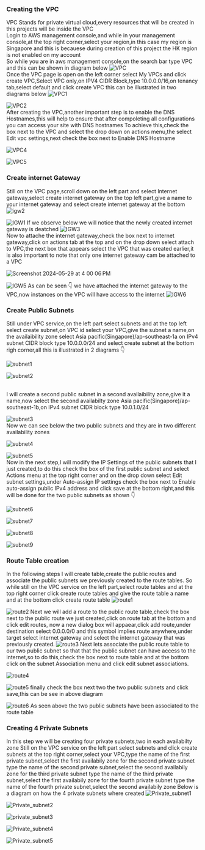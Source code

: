### Creating the VPC
VPC Stands for private virtual cloud,every resources that will be created in this projects will be inside the VPC
<br>
Login to AWS management console,and while in your management console,at the top right corner,select your region,in this case my region is Singapore and this is becauese during  creation of this project 
the HK region is not enabled on my account
<br>
So while you are in aws management console,on the search  bar type VPC and this can be shown in diagram below
![VPC](https://github.com/AdventureLouis/Host-a-wordpress-website-in-AWS/assets/161846069/b944b405-59fe-4c23-b8eb-f5d76bda5877)
<br>
Once the VPC page is open on the left corner select My VPCs and click create VPC,Select VPC only,on IPV4 CIDR Block,type 10.0.0.0/16,on tenancy tab,select default and click create VPC
this can be illustrated in two diagrams below
![VPC1](https://github.com/AdventureLouis/Host-a-wordpress-website-in-AWS/assets/161846069/37297fe5-5c8d-46e0-bdec-61b142217d47)

![VPC2](https://github.com/AdventureLouis/Host-a-wordpress-website-in-AWS/assets/161846069/84e6634d-a2a1-49df-96eb-cade8c2eb8c7)
<br>
After creating the VPC,another important step is to enable the DNS Hostnames,this will help to ensure that after compoleting all configurations you can access your site with DNS hostnames
To achieve this,check the box next to the VPC and select the drop down on actions menu,the select Edit vpc settings,next check the box next to Enable DNS Hostname

![VPC4](https://github.com/AdventureLouis/Host-a-wordpress-website-in-AWS/assets/161846069/81adabb1-23b8-4f47-b90e-99432437ebd4)

![VPC5](https://github.com/AdventureLouis/Host-a-wordpress-website-in-AWS/assets/161846069/1364d718-2617-40a2-b65e-9b0926323347)

### Create internet Gateway
Still on the VPC page,scroll down on the left part and select Internet gateway,select create internet gateway on the top left part,give a name to your internet gateway and select create internet gateway at the bottom
<br>
![igw2](https://github.com/AdventureLouis/Host-a-wordpress-website-in-AWS/assets/161846069/e4406199-7ee4-401a-8a92-a64746286609)

![IGW1](https://github.com/AdventureLouis/Host-a-wordpress-website-in-AWS/assets/161846069/4627c6c7-bbdb-4194-9b5f-d5f539b728d7)
If we observe below we will notice that the newly created internet gateway is deatched
![IGW3](https://github.com/AdventureLouis/Host-a-wordpress-website-in-AWS/assets/161846069/9172b8e8-0ef7-42ef-9c71-eca480178c4f)
<BR>
Now to attache the internet gateway,check the box next to internet gateway,click on actions tab at the top and on the drop down select attach to VPC,the next box that appears select the VPC that was created earlier,it is also important to note that only one internet gateway cam be attached to a VPC

![Screenshot 2024-05-29 at 4 00 06 PM](https://github.com/AdventureLouis/Host-a-wordpress-website-in-AWS/assets/161846069/a9004a55-5cf2-4d95-b26b-42a0f2603cc4)

![IGW5](https://github.com/AdventureLouis/Host-a-wordpress-website-in-AWS/assets/161846069/1ed250ca-aa38-4cdd-8059-5b5722ecafbc)
As can be seen 👇 we have attached the internet gateway to the VPC,now instances on the VPC will have access to the internet
![IGW6](https://github.com/AdventureLouis/Host-a-wordpress-website-in-AWS/assets/161846069/cf627904-ebe7-4ae8-bd4d-578e82d3f819)


### Create Public Subnets
Still under VPC service,on the left part select subnets and at the top left select create subnet,on VPC id select your VPC,give the subnet a name,on the availaibility zone select Asia pacific(Singapore)/ap-southeast-1a on IPv4 subnet CIDR block type 10.0.0.0/24 and select create subnet at the bottom righ corner,all this is illustrated in 2 diagrams 👇 

![subnet1](https://github.com/AdventureLouis/Host-a-wordpress-website-in-AWS/assets/161846069/f5d80519-6628-42f9-8ba2-329151d22ee4)

![subnet2](https://github.com/AdventureLouis/Host-a-wordpress-website-in-AWS/assets/161846069/796014e1-f1c7-4956-8935-d9d68d0cfe6e)

<br>
I will create a second public subnet in a second availaibility zone,give it a name,now select the second availabilty zone Asia pacific(Singapore)/ap-southeast-1b,on IPv4 subnet CIDR block type 10.0.1.0/24

![subnet3](https://github.com/AdventureLouis/Host-a-wordpress-website-in-AWS/assets/161846069/9c465b80-ec3f-41dc-b84c-13cac667fc9f)
<br>
Now we can see below the two public subnets and they are in two different availability zones

![subnet4](https://github.com/AdventureLouis/Host-a-wordpress-website-in-AWS/assets/161846069/1c47c71d-f5dd-4ecb-8cbb-f418ad9d53d5)

![subnet5](https://github.com/AdventureLouis/Host-a-wordpress-website-in-AWS/assets/161846069/eb706ceb-7e21-4580-b07b-65e8864943e1)
<br>
Now in the next step,I will modify the IP Settings of the public subnets that I just created,to do this check the box of the first public subnet and select Actions menu at the top right corner and on the drop down select Edit subnet settings,under Auto-assign IP settings check the box next to Enable auto-assign public IPv4 address and click save at the bottom right,and this will be done for the two public subnets as shown 👇 

![subnet6](https://github.com/AdventureLouis/Host-a-wordpress-website-in-AWS/assets/161846069/225e51f0-6300-4c0c-95c8-2497a38647a1)

![subnet7](https://github.com/AdventureLouis/Host-a-wordpress-website-in-AWS/assets/161846069/7ec9453c-fb07-4bbd-9e54-942f0d9041e1)

![subnet8](https://github.com/AdventureLouis/Host-a-wordpress-website-in-AWS/assets/161846069/af0d7f22-192c-4f48-9c60-4a3474621715)

![subnet9](https://github.com/AdventureLouis/Host-a-wordpress-website-in-AWS/assets/161846069/04c1a665-4a74-4f7c-a394-c187ce7da705)

### Route Table creation
In the following steps I will create table,create the public routes and associate the public subnets we previously created to the route tables.
So while still on the VPC service on the left part,select route tables and at the top right corner click create route tables and give the route table a name and at the bottom click create route table
![route1](https://github.com/AdventureLouis/Host-a-wordpress-website-in-AWS/assets/161846069/e8408492-e5d8-4ac4-8792-9567be104c1a)

![route2](https://github.com/AdventureLouis/Host-a-wordpress-website-in-AWS/assets/161846069/fc788ece-b1fc-4aa5-8372-b838be4ab50a)
Next we will add a route to the public route table,check the box next to the public route we just created,click on route tab at the bottom and click edit routes,
now a new dialog box will appaear,click add route,under destination select  0.0.0.0/0 and this symbol implies route anywhere,under target select internet gateway and select the internet gateway that was previously created.
![route3](https://github.com/AdventureLouis/Host-a-wordpress-website-in-AWS/assets/161846069/7a4ed108-8256-4d1d-b605-bf94c219c4b2)
Next lets associate the public route table to our two public subnet so that that the public subnet can have access to the internet,so to do this,check the box next to route table and at the bottom click on the subnet Association menu and click edit subnet associations.

![route4](https://github.com/AdventureLouis/Host-a-wordpress-website-in-AWS/assets/161846069/dea36000-916d-4748-ad63-7c43d6e957c7)

![route5](https://github.com/AdventureLouis/Host-a-wordpress-website-in-AWS/assets/161846069/e656430e-4f1a-4be6-a76d-c819d46aa521)
finally check the box next two the two public subnets and click save,this can be see in above diagram

![route6](https://github.com/AdventureLouis/Host-a-wordpress-website-in-AWS/assets/161846069/2b113ef5-530e-467c-9eee-359495b5083d)
As seen above the two public subnets have been associated  to the route table

### Creating 4 Private Subnets
In this step we will be creating four private subnets,two in each availabilty zone
Still on the VPC service on the left part select subnets and click create subnets at the top right corner,select your VPC,type the name of the first private subnet,select the first availabily zone
for the second private subnet type the name of the second private subnet,select the second availabily zone
for the third private subnet type the name of the third private subnet,select the first availabily zone
for the fourth private subnet type the name of the fourth private subnet,select the second availabily zone
Below is a diagram on how the 4 private subnets where created
![Private_subnet1](https://github.com/AdventureLouis/Host-a-wordpress-website-in-AWS/assets/161846069/af49f06d-1750-40ca-9f5f-3d66b71ba428)

![Private_subnet2](https://github.com/AdventureLouis/Host-a-wordpress-website-in-AWS/assets/161846069/05b7cd69-c7a0-40d0-ae13-46b0d2fd20a1)

![private_subnet3](https://github.com/AdventureLouis/Host-a-wordpress-website-in-AWS/assets/161846069/26391d58-079a-4da2-a46b-b4dfc6568692)

![Private_subnet4](https://github.com/AdventureLouis/Host-a-wordpress-website-in-AWS/assets/161846069/66bcd658-bd69-4fe5-8823-bad383705d9c)

![Private_subnet5](https://github.com/AdventureLouis/Host-a-wordpress-website-in-AWS/assets/161846069/597acf86-b4de-4684-b592-8b23ae18266e)




